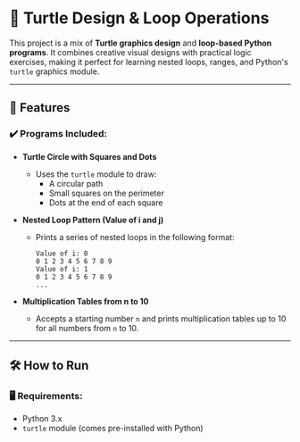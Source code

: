 # 🐢 Turtle Design & Loop Operations

This project is a mix of **Turtle graphics design** and **loop-based Python programs**. It combines creative visual designs with practical logic exercises, making it perfect for learning nested loops, ranges, and Python's `turtle` graphics module.

---

## 📌 Features

### ✔️ Programs Included:

- **Turtle Circle with Squares and Dots**
   - Uses the `turtle` module to draw:
     - A circular path
     - Small squares on the perimeter
     - Dots at the end of each square

- **Nested Loop Pattern (Value of i and j)**
   - Prints a series of nested loops in the following format:
     ```
     Value of i: 0
     0 1 2 3 4 5 6 7 8 9
     Value of i: 1
     0 1 2 3 4 5 6 7 8 9
     ...
     ```

- **Multiplication Tables from n to 10**
   - Accepts a starting number `n` and prints multiplication tables up to 10 for all numbers from `n` to 10.

---

## 🛠 How to Run

### 🖥 Requirements:
- Python 3.x
- `turtle` module (comes pre-installed with Python)
